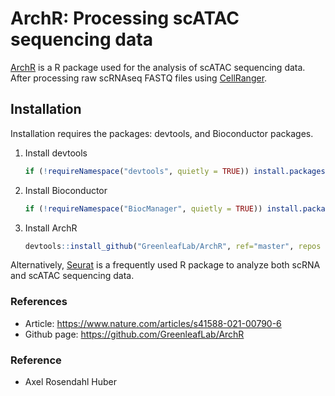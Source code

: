 # ArchR: Processing scATAC sequencing data

[ArchR](https://www.archrproject.com/) is a R package used for the analysis of scATAC
sequencing data. After processing raw scRNAseq FASTQ files using
[CellRanger](https://bbglab.github.io/bbgwiki/Methods/Sequencing/singleCell/CellRanger/).

## Installation

Installation requires the packages: devtools, and Bioconductor packages.

1. Install devtools

    ```r
    if (!requireNamespace("devtools", quietly = TRUE)) install.packages("devtools")
    ```

2. Install Bioconductor

    ```r
    if (!requireNamespace("BiocManager", quietly = TRUE)) install.packages("BiocManager")
    ```

3. Install ArchR

    ```r
    devtools::install_github("GreenleafLab/ArchR", ref="master", repos = BiocManager::repositories())
    ```

Alternatively, [Seurat](https://bbglab.github.io/bbgwiki/Methods/Sequencing/singleCell/Seurat_scRNA_seq/) is a
frequently used R package to analyze both scRNA and scATAC sequencing data.

### References

- Article: <https://www.nature.com/articles/s41588-021-00790-6>
- Github page: <https://github.com/GreenleafLab/ArchR>

### Reference

- Axel Rosendahl Huber

